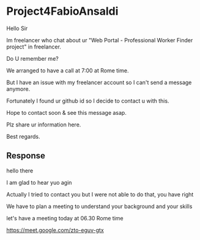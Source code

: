 # Project4FabioAnsaldi

Hello Sir

Im freelancer who chat about ur "Web Portal - Professional Worker Finder project" in freelancer.

Do U remember me?

We arranged to have a call at 7:00 at Rome time.

But I have an issue with my freelancer account so I can't send a message anymore.

Fortunately I found ur github id so I decide to contact u with this.

Hope to contact soon & see this message asap.

Plz share ur information here.

Best regards.


## Response

hello there

I am glad to hear yuo agin

Actually I tried to contact you but I were not able to do that, you have right 

We have to plan a meeting to understand your background and your skills 

let's have a meeting today at 06.30 Rome time

https://meet.google.com/zto-eguv-gtx
